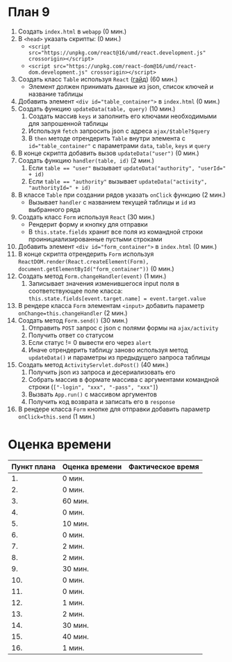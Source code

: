 # План 9
1. Создать `index.html` в `webapp` (0 мин.)
2. В `<head>` указать скрипты: (0 мин.)
   * `<script src="https://unpkg.com/react@16/umd/react.development.js" crossorigin></script>`
   * `<script src="https://unpkg.com/react-dom@16/umd/react-dom.development.js" crossorigin></script>`
3. Создать класс `Table` используя `React` ([гайд](https://medium.com/@subalerts/create-dynamic-table-from-json-in-react-js-1a4a7b1146ef)) (60 мин.)
   * Элемент должен принимать данные из json, список ключей и название таблицы
4. Добавить элемент `<div id="table_container">` в `index.html` (0 мин.)
5. Создать функцию `updateData(table, query)` (10 мин.)
   1. Создать массив `keys` и заполнить его ключами необходимыми для запрошенной таблицы
   2. Используя `fetch` запросить json с адреса `ajax/$table?$query`
   3. В `then` методе отрендерить `Table` внутри элемента с `id="table_container"` с параметрами `data`, `table`, `keys` и `query`
6. В конце скрипта добавить вызов `updateData("user")` (0 мин.)
7. Создать функцию `handler(table, id)` (2 мин.)
   1. Если `table == "user"` вызывает `updateData("authority", "userId=" + id)`
   2. Если `table == "authority"` вызывает `updateData("activity", "authorityId=" + id)`
8. В классе `Table` при создании рядов указать `onClick` функцию (2 мин.)
   * Вызывает `handler` с названием текущей таблицы и `id` из выбранного ряда
9. Создать класс `Form` используя `React` (30 мин.)
   * Рендерит форму и кнопку для отправки
   * В `this.state.fields` хранит все поля из командной строки проинициализированные пустыми строками
10. Добавить элемент `<div id="form_container">` в `index.html` (0 мин.)
11. В конце скрипта отрендерить `Form` используя `ReactDOM.render(React.createElement(Form), document.getElementById("form_container"))` (0 мин.)
12. Создать метод `Form.changeHandler(event)` (1 мин.)
    1. Записывает значения изменившегося input поля в соответствующее поле класса: `this.state.fields[event.target.name] = event.target.value`
13. В рендере класса `Form` элементам `<input>` добавить параметр `onChange=this.changeHandler` (2 мин.)
14. Создать метод `Form.send()` (30 мин.)
    1. Отправить `POST` запрос с json с полями формы на `ajax/activity`
    2. Получить ответ со статусом
    3. Если статус != 0 вывести его через `alert`
    4. Иначе отрендерить таблицу заново используя метод `updateData()` и параметры из предыдущего запроса таблицы
15. Создать метод `ActivityServlet.doPost()` (40 мин.)
    1. Получить json из запроса и десериализовать его
    2. Собрать массив в формате массива с аргументами командной строки (`["-login", "xxx", "-pass", "xxx"]`)
    3. Вызвать `App.run()` с массивом аргументов
    4. Получить код возврата и записать его в `response`
16. В рендере класса `Form` кнопке для отправки добавить параметр `onClick=this.send` (1 мин.)

# Оценка времени
| Пункт плана | Оценка времени | Фактическое время |
| ----------- | -------------- | ----------------- |
| 1.          | 0 мин.         |                   |
| 2.          | 0 мин.         |                   |
| 3.          | 60 мин.        |                   |
| 4.          | 0 мин.         |                   |
| 5.          | 10 мин.        |                   |
| 6.          | 0 мин.         |                   |
| 7.          | 2 мин.         |                   |
| 8.          | 2 мин.         |                   |
| 9.          | 30 мин.        |                   |
| 10.         | 0 мин.         |                   |
| 11.         | 0 мин.         |                   |
| 12.         | 1 мин.         |                   |
| 13.         | 2 мин.         |                   |
| 14.         | 30 мин.        |                   |
| 15.         | 40 мин.        |                   |
| 16.         | 1 мин.         |                   |
